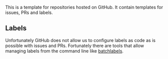 This is a template for repositories hosted on GitHub. It contain templates for issues, PRs and labels.

## Labels
Unfortunately GitHub does not allow us to configure labels as code as is possible with issues and PRs. Fortunately there are tools that allow managing labels from the command line like [batchlabels](https://github.com/sshaw/batchlabels).
